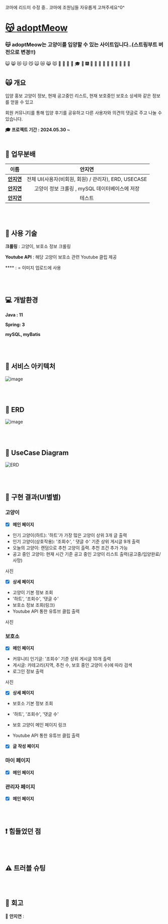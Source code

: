 코마에 리드미 수정 중.. 코마에 조원님들 자유롭게 고쳐주세요^0^

# [😽 **adoptMeow**](https://www.youtube.com/watch?v=catyoutube임시)
### 😽 adoptMeow는 고양이를 입양할 수 있는 사이트입니다..(스트링부트 버전으로 변경!!)

 😺 😸 😻 😽 😼 🙀 😿 😹 😾 
 🎍 💝 🎎 🎒 🎓 🎏 🎆 🎇 🎐 🎑 🎃 👻 🎅 🎄 🎁 🔔 🔕

## 🙀 개요
입양 홍보 고양이 정보, 현재 공고중인 리스트, 현재 보호중인 보호소 상세와 같은 정보를 얻을 수 있고

회원 커뮤니티를 통해 입양 후기를 공유하고 다른 사용자와 의견의 댓글로 주고 나눌 수 있습니다.

**🎓 프로젝트 기간 : 2024.05.30 ~**
<br><br>

## 👻 업무분배 
|**이름**|**안지연**|
|:---:|:---:|
|**[안지연]()**|전체 UI(사용자(비회원, 회원) / 관리자), ERD, USECASE|
|**[안지연]()**|고양이 정보 크롤링 , mySQL 데이터베이스에 저장|
|**[안지연]()**|테스트|


<br><br>

## 🎐 사용 기술
**크롤링** : 고양이, 보호소 정보 크롤링

**Youtube API** : 해당 고양이 보호소 관련 Youtube 클립 제공

**** :  = 이미지 업로드에 사용

<br><br>

## 💻 개발환경
**Java : 11**

**Spring: 3**

**mySQL, myBatis**

<br><br>

## 🎁 서비스 아키텍처
![image]()

<br><br>

## 🎃 ERD
![image](https://github.com/TheBeginnerJiyeon/adoptMeow/assets/150709167/2255c2d9-b0f1-42ce-aada-a9c06446dbb3)


<br><br>

## 🎄 UseCase Diagram
![ERD]()


<br><br>

## 🎯 구현 결과(UI별별)
### 고양이   
- [X] **메인 페이지**   
+ 인기 고양이(하트): '하트'가 가장 많은 고양이 상위 3개 글 출력   
+ 인기 고양이(상호작용): '조회수', ' 댓글 수' 기준 상위 게시글 9개 출력   
+ 오늘의 고양이: 랜덤으로 추천 고양이 출력. 추천 조건 추가 가능  
+ 공고 중인 고양이: 현재 시간 기준 공고 중인 고양이 리스트 출력(공고중/입양완료/사망)
   <p>
사진
     </p>

- [X] **상세 페이지**   
+ 고양이 기본 정보 조회   
+ '하트', '조회수', '댓글 수'   
+ 보호소 정보 조회(링크)
+ Youtube API 통한 유튜브 클립 출력
     <p>    
사진
     </p>
   
### 보호소 
- [X] **메인 페이지**   
+ 커뮤니티 인기글: '조회수' 기준 상위 게시글 10개 출력   
+ 게시글: 카테고리(지역, 추천 수, 보호 중인 고양이 수)에 따라 검색   
+ 로그인 정보 출력  
     <p>    
사진
     </p>

- [X] **상세 페이지**   
+ 보호소 기본 정보 조회   
+ '하트', '조회수', '댓글 수'   
+ 보호 고양이 메인 페이지 링크
+ Youtube API 통한 유튜브 클립 출력
     <p>    

     </p>

- [X] **글 작성 페이지**   


### **마이 페이지**
- [X] **메인 페이지**

<div>

</div>

### **관리자 페이지**
- [X] **메인 페이지**

<div>

</div>   

<br><br>

## ❗️ 힘들었던 점


<br><br>

## ⚠️ 트러블 슈팅

<br><br>

## 💬 회고
🙂 **안지연** : 
<br><br>


<br><br>
